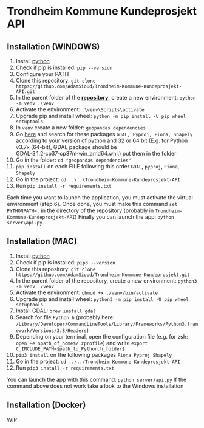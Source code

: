 # Trondheim Kommune Kundeprosjekt API



## Installation (WINDOWS)
1. Install [python](https://www.python.org/downloads/)
2. Check if pip is installed: ``pip --version``
3. Configure your PATH
4. Clone this repository: ``git clone https://github.com/AdamSioud/Trondheim-Kommune-Kundeprosjekt-API.git``
5. In the parent folder of the <u>**repository**</u>, create a new environment: ``python -m venv .\venv``
6. Activate the environment: ``.\venv\Scripts\activate``
7. Upgrade pip and install wheel: ``python -m pip install -U pip wheel setuptools``
8. In ``venv`` create a new folder: `geopandas dependencies`
9. Go [here](https://www.lfd.uci.edu/~gohlke/pythonlibs/) and search for these packages ``GDAL, Pyproj, Fiona, Shapely`` according to your version of python and 32 or 64 bit (E.g. for Python v3.7x (64-bit), GDAL package should be GDAL‑3.1.2‑cp37‑cp37m‑win_amd64.whl.) put them in the folder
10. Go in the folder: ``cd "geopandas dependencies"``
11. ``pip install`` on each FILE following this order ``GDAL``, ``pyproj``, ``Fiona``, ``Shapely``
12. Go in the project: ``cd ..\..\Trondheim-Kommune-Kundeprosjekt-API``
13. Run ``pip install -r requirements.txt``

Each time you want to launch the application, you must activate the virtual environment (step 6).
Once done, you must make this command ``set PYTHONPATH=.`` in the directory of the repository (probably in `Trondheim-Kommune-Kundeprosjekt-API`)
Finally you can launch the app: ``python server\api.py``

## Installation (MAC)

1. Install [python](https://www.python.org/downloads/)
2. Check if pip is installed: ``pip3 --version``
3. Clone this repository: ``git clone https://github.com/AdamSioud/Trondheim-Kommune-Kundeprosjekt.git``
4. In the parent folder of the repository, create a new environment: ``python3 -m venv ./venv``
5. Activate the environment: ``chmod +x ./venv/bin/activate``
6. Upgrade pip and install wheel: ``python3 -m pip install -U pip wheel setuptools``
7. Install GDAL: ``brew install gdal``
8. Search for file ``Python.h`` (probably here: ``/Library/Developer/CommandLineTools/Library/Frameworks/Python3.framework/Versions/3.8/Headers``)
9. Depending on your terminal, open the configuration file (e.g. for zsh: ``open -e $path_of_home$/.zprofile``) and write ``export C_INCLUDE_PATH=$path_to_Python.h_folder$``
10. ``pip3 install`` on the following packages ``Fiona Pyproj Shapely``
11. Go in the project: ``cd ../../Trondheim-Kommune-Kundeprosjekt-API``
12. Run ``pip3 install -r requirements.txt``

You can launch the app with this command: ``python server/api.py`` 
If the command above does not work take a look to the Windows installation

## Installation (Docker)
WIP
